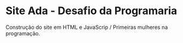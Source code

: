 # Site Ada - Desafio da Programaria
Construção do site em HTML e JavaScrip / Primeiras mulheres na programação.
